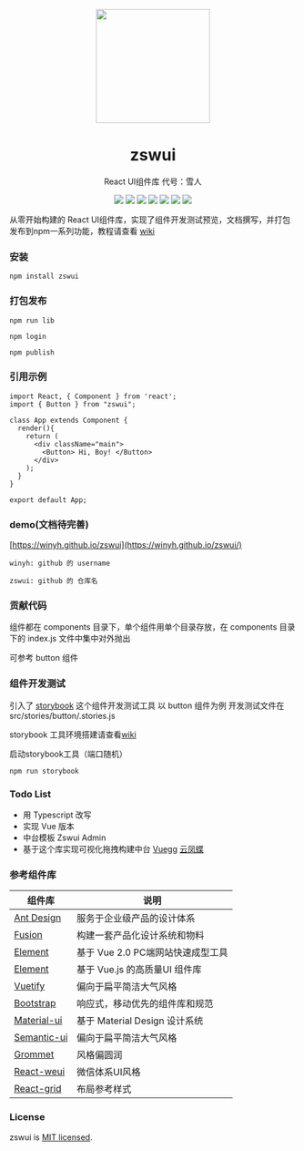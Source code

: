 <p align="center">
  <a href="https://winyh.github.io/zswui/">
    <img width="200" src="https://github.com/winyh/zswui/blob/master/public/snowman.svg">
  </a>
</p>

<h1 align="center">zswui</h1>

<p align="center">React UI组件库  代号：雪人</p>

<div align="center">

![](https://img.shields.io/npm/l/zswui) ![](https://img.shields.io/npm/v/zswui) ![](https://img.shields.io/npm/dm/zswui) ![](https://img.shields.io/github/issues/winyh/zswui) ![](https://img.shields.io/github/languages/code-size/winyh/zswui) ![](https://img.shields.io/github/stars/winyh/zswui) ![](https://img.shields.io/github/last-commit/winyh/zswui)

</div>


从零开始构建的 React UI组件库，实现了组件开发测试预览，文档撰写，并打包发布到npm一系列功能，教程请查看 [wiki](https://github.com/winyh/zswui/wiki)

### 安装
```
npm install zswui
```

### 打包发布

```
npm run lib

npm login

npm publish
```

### 引用示例
```
import React, { Component } from 'react';
import { Button } from "zswui";

class App extends Component {
  render(){
    return (
      <div className="main">
        <Button> Hi, Boy! </Button>
      </div>
    );
  }
}

export default App;
```

### demo(文档待完善)

[https://winyh.github.io/zswui](https://winyh.github.io/zswui/)

```
winyh: github 的 username

zswui: github 的 仓库名
```

### 贡献代码
组件都在 components 目录下，单个组件用单个目录存放，在 components 目录下的 index.js 文件中集中对外抛出

可参考 button 组件

### 组件开发测试
引入了 [storybook](https://storybook.js.org/) 这个组件开发测试工具
以 button 组件为例
开发测试文件在src/stories/button/.stories.js

storybook 工具环境搭建请查看[wiki](https://github.com/winyh/zswui/wiki)

启动storybook工具（端口随机）
```
npm run storybook
```


### Todo List

* 用 Typescript 改写
* 实现 Vue 版本
* 中台模板 Zswui Admin
* 基于这个库实现可视化拖拽构建中台 [Vuegg](https://github.com/vuegg/vuegg) [云凤蝶](https://www.yunfengdie.com/) 


### 参考组件库

|  组件库   | 说明  |
|  ----  | ----  |
| [Ant Design](https://ant.design/index-cn)  | 服务于企业级产品的设计体系 |
| [Fusion](https://fusion.design/)  | 构建一套产品化设计系统和物料 |
| [Element](https://element.eleme.cn/2.0/#/zh-CN)  | 基于 Vue 2.0 PC端网站快速成型工具 |
| [Element](https://www.iviewui.com/)  | 基于 Vue.js 的高质量UI 组件库 |
| [Vuetify](https://vuetifyjs.com/zh-Hans/)  | 偏向于扁平简洁大气风格 |
| [Bootstrap](https://getbootstrap.com/)  | 响应式，移动优先的组件库和规范 |
| [Material-ui](https://material-ui.com/zh/) | 基于 Material Design 设计系统 |
| [Semantic-ui](https://react.semantic-ui.com/)  | 偏向于扁平简洁大气风格 |
| [Grommet](https://v2.grommet.io/) | 风格偏圆润 |
| [React-weui](http://weui.github.io/react-weui/#/) | 微信体系UI风格 |
| [React-grid](https://github.com/STRML/react-grid-layout)  | 布局参考样式 |


### License
zswui is [MIT licensed](https://opensource.org/licenses/MIT).













